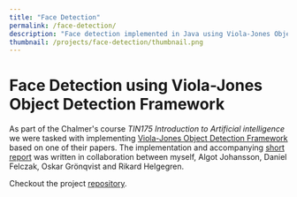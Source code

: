```yaml
---
title: "Face Detection"
permalink: /face-detection/
description: "Face detection implemented in Java using Viola-Jones Object Detection Framework, created as part of a Chalmer's introductory course to artificial intelligence."
thumbnail: /projects/face-detection/thumbnail.png
---
```

# Face Detection using Viola-Jones Object Detection Framework

As part of the Chalmer's course *TIN175 Introduction to Artificial intelligence* we were tasked with implementing [Viola-Jones Object Detection Framework](https://www.cs.cmu.edu/~efros/courses/LBMV07/Papers/viola-cvpr-01.pdf) based on one of their papers. The implementation and accompanying [short report](/projects/face-detection/face-detection-report.pdf) was written in collaboration between myself, Algot Johansson, Daniel Felczak, Oskar Grönqvist and Rikard Helgegren.

Checkout the project [repository](https://github.com/ecen/vj-face-detection).
